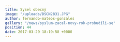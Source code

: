 ```yaml
---
title: Sysel obecný
image: "/uploads/DSCN2831.JPG"
author: fernando-mateos-gonzales
gallery: "/news/syslum-zacal-novy-rok-probudili-se"
position: 44
date: 2017-03-29 18:19:58 +0000
---
```


